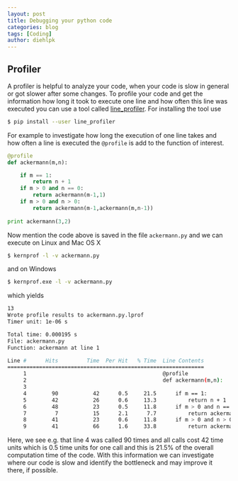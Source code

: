 ```yaml
---
layout: post
title: Debugging your python code
categories: blog
tags: [Coding]
author: diehlpk
---
```



## Profiler

A profiler is helpful to analyze your code, when your code is slow in general or got slower after some changes. To profile your code and get the information how long it took to execute one line and how often this line was executed you can use a tool called [line_profiler](https://pypi.python.org/pypi/line_profiler/). For installing the tool use 

```bash
$ pip install --user line_profiler
```
For example to investigate how long the execution of one line takes and how often a line is executed the `@profile` is add to the function of interest.

```python
@profile
def ackermann(m,n):

    if m == 1:
        return n + 1
    if m > 0 and n == 0:
        return ackermann(m-1,1)
    if m > 0 and n > 0:
        return ackermann(m-1,ackermann(m,n-1))
                 
print ackermann(3,2)
```
Now mention the code above is saved in the file `ackermann.py` and we can execute on Linux and Mac OS X

```bash
$ kernprof -l -v ackermann.py 
```

and on Windows

```bash
$ kernprof.exe -l -v ackermann.py 
```

which yields

```bash
13
Wrote profile results to ackermann.py.lprof
Timer unit: 1e-06 s

Total time: 0.000195 s
File: ackermann.py
Function: ackermann at line 1

Line #      Hits         Time  Per Hit   % Time  Line Contents
==============================================================
     1                                           @profile
     2                                           def ackermann(m,n):
     3                                           
     4        90           42      0.5     21.5      if m == 1:
     5        42           26      0.6     13.3          return n + 1
     6        48           23      0.5     11.8      if m > 0 and n == 0:
     7         7           15      2.1      7.7          return ackermann(m-1,1)
     8        41           23      0.6     11.8      if m > 0 and n > 0:
     9        41           66      1.6     33.8          return ackermann(m-1,ackermann(m,n-1))
```
Here, we see e.g. that line 4 was called 90 times and all calls cost 42 time units which is 0.5 time units for one call and this is 21.5% of the overall computation time of the code. With this information we can investigate where our code is slow and identify the bottleneck and may improve it there, if possible.
